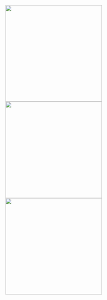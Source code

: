 <p>
  <img src = "https://github.com/user-attachments/assets/6fa7b22e-738c-4c55-8d6e-9b1d2a58b7bc" width = "300"/>
  <img src = "https://github.com/user-attachments/assets/9ee35d06-6158-475f-8273-004428c000c4" width = "300"/>
  <img src = "https://github.com/user-attachments/assets/f7313285-0430-4a54-9a8e-f556bcec7b61" width = "300"/>
</p>
